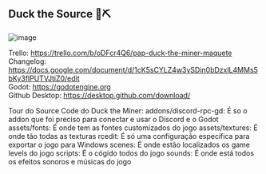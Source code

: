 ## Duck the Source 🦆⛏️

![image](https://github.com/user-attachments/assets/7b1df6e4-c63c-465d-85be-b15cf1ed0150)

Trello: https://trello.com/b/oDFcr4Q6/pap-duck-the-miner-maquete \
Changelog: https://docs.google.com/document/d/1cK5sCYLZ4w3ySDin0bDzxlL4MMs5bKy3flPUTVJtiZ0/edit \
Godot: https://godotengine.org \
Github Desktop: https://desktop.github.com/download/ 

Tour do Source Code do Duck the Miner:
addons/discord-rpc-gd: É so o addon que foi preciso para conectar e usar o Discord e o Godot
assets/fonts: É onde tem as fontes customizados do jogo
assets/textures: É onde tão todas as texturas
rcedit: É só uma configuração específica para exportar o jogo para Windows
scenes: É onde estão localizados os game levels do jogo
scripts: É o cógido todos do jogo
sounds: É onde está todos os efeitos sonoros e músicas do jogo
